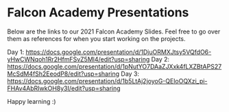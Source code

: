 # Falcon Academy Presentations
Below are the links to our 2021 Falcon Academy Slides. Feel free to go over them as references for when you start working on the projects.

Day 1: https://docs.google.com/presentation/d/1DjuORMXJtsy5VQfdO6-yHwCWNqoh1Rr2HfmFSvZ5Ml4/edit?usp=sharing
Day 2: https://docs.google.com/presentation/d/1pNutYO7DAaZJXxk4fLXZBtAPS27McSdM4fSh2EeodP8/edit?usp=sharing
Day 3: https://docs.google.com/presentation/d/1b5LtAj2joyoG-QEloOQXzi_pi-FHAv4AbRIwkOH8y3I/edit?usp=sharing

Happy learning :)
